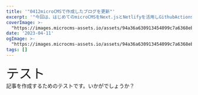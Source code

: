```yaml
---
title: '"0412microCMSで作成したブログを更新"'
excerpt: '"今回は、はじめてのmicroCMSをNext.jsとNetlifyを活用しGithubActionsを利用して作成しました。"'
coverImage: >-
  "https://images.microcms-assets.io/assets/94a36a630913454099c7a6368ebebeeb/1ee2331f3acc429da0489a78f0c4f637/reaact-02.jpg"
date: '2023-04-11'
ogImage: >-
  "https://images.microcms-assets.io/assets/94a36a630913454099c7a6368ebebeeb/1ee2331f3acc429da0489a78f0c4f637/reaact-02.jpg"
tags: []
---
```


<p><span style="font-size: 2.5em">テスト</span><br>記事を作成するためのテストです。いかがでしょうか？</p>
